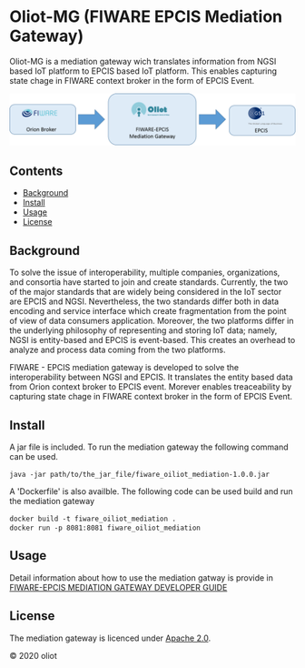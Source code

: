 # Oliot-MG (FIWARE EPCIS Mediation Gateway)


 Oliot-MG is a mediation gateway wich translates information from NGSI based IoT platform to EPCIS based IoT platform. This enables capturing state chage in FIWARE context broker in the form of EPCIS Event. 

![](./src/main/resources/static/FIware_EPCIS_Mediation_Gateway.png)

## Contents

-   [Background](#background)
-   [Install](#install)
-   [Usage](#usage)
-   [License](#license)


## Background
To solve the issue of interoperability, multiple companies, organizations, and consortia have started to join and create standards. Currently, the two of the major standards that are widely being considered in the IoT sector are EPCIS and NGSI. Nevertheless, the two standards differ both in data encoding and service interface which create fragmentation from the point of view of data consumers application. Moreover, the two platforms differ in the underlying philosophy of representing and storing IoT data; namely, NGSI is entity-based and EPCIS is event-based. This creates an overhead to analyze and process data coming from the two platforms. 

FIWARE - EPCIS mediation gateway is developed to solve the interoperability between NGSI and EPCIS. It translates the entity based data from Orion context broker to EPCIS event. Morever enables treaceability by capturing state chage in FIWARE context broker in the form of EPCIS Event. 

## Install
A jar file is included. To run the mediation gateway the following command can be used. 
```console
java -jar path/to/the_jar_file/fiware_oiliot_mediation-1.0.0.jar
```

A 'Dockerfile' is also availble. The following code can be used build and run the mediation gateway

```console
docker build -t fiware_oiliot_mediation .
docker run -p 8081:8081 fiware_oiliot_mediation
```

## Usage

Detail information about how to use the mediation gatway is provide in [FIWARE-EPCIS MEDIATION GATEWAY DEVELOPER GUIDE](./src/main/resources/templates/Guide.pdf)

## License

The mediation gateway is licenced under [Apache 2.0](./LICENSE).

© 2020 oliot




